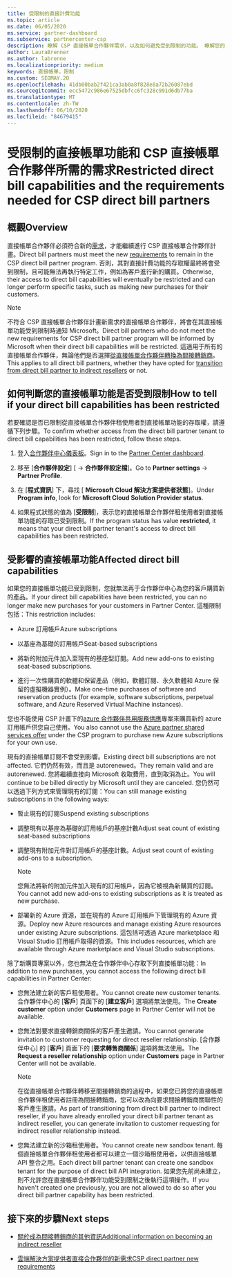 ```yaml
---
title: 受限制的直接計費功能
ms.topic: article
ms.date: 06/05/2020
ms.service: partner-dashboard
ms.subservice: partnercenter-csp
description: 瞭解 CSP 直接帳單合作夥伴需求，以及如何避免受到限制的功能。 瞭解您的功能是否受到限制。
author: LauraBrenner
ms.author: labrenne
ms.localizationpriority: medium
keywords: 直接帳單，限制
ms.custom: SEOMAY.20
ms.openlocfilehash: 41db00bab2f421ca3ab0a8f828e8a72b26087ebd
ms.sourcegitcommit: ecc5472c986e67525dbfcc6fc328c991d6db77ba
ms.translationtype: MT
ms.contentlocale: zh-TW
ms.lasthandoff: 06/10/2020
ms.locfileid: "84679415"
---
```

# <a name="restricted-direct-bill-capabilities-and-the-requirements-needed-for-csp-direct-bill-partners"></a><span data-ttu-id="7c8f5-105">受限制的直接帳單功能和 CSP 直接帳單合作夥伴所需的需求</span><span class="sxs-lookup"><span data-stu-id="7c8f5-105">Restricted direct bill capabilities and the requirements needed for CSP direct bill partners</span></span>  

## <a name="overview"></a><span data-ttu-id="7c8f5-106">概觀</span><span class="sxs-lookup"><span data-stu-id="7c8f5-106">Overview</span></span>

<span data-ttu-id="7c8f5-107">直接帳單合作夥伴必須符合新的[需求](direct-partner-new-requirements.md)，才能繼續進行 CSP 直接帳單合作夥伴計畫。</span><span class="sxs-lookup"><span data-stu-id="7c8f5-107">Direct bill partners must meet the new [requirements](direct-partner-new-requirements.md) to remain in the CSP direct bill partner program.</span></span> <span data-ttu-id="7c8f5-108">否則，其對直接計費功能的存取權最終將會受到限制，且可能無法再執行特定工作，例如為客戶進行新的購買。</span><span class="sxs-lookup"><span data-stu-id="7c8f5-108">Otherwise, their access to direct bill capabilities will eventually be restricted and can longer perform specific tasks, such as making new purchases for their customers.</span></span>

> [!Note]
> <span data-ttu-id="7c8f5-109">不符合 CSP 直接帳單合作夥伴計畫新需求的直接帳單合作夥伴，將會在其直接帳單功能受到限制時通知 Microsoft。</span><span class="sxs-lookup"><span data-stu-id="7c8f5-109">Direct bill partners who do not meet the new requirements for CSP direct bill partner program will be informed by Microsoft when their direct bill capabilities will be restricted.</span></span> <span data-ttu-id="7c8f5-110">這適用于所有的直接帳單合作夥伴，無論他們是否選擇[從直接帳單合作夥伴轉換為間接轉銷商](transition-direct-to-indirect.md)。</span><span class="sxs-lookup"><span data-stu-id="7c8f5-110">This applies to all direct bill partners, whether they have opted for [transition from direct bill partner to indirect resellers](transition-direct-to-indirect.md) or not.</span></span>  

## <a name="how-to-tell-if-your-direct-bill-capabilities-has-been-restricted"></a><span data-ttu-id="7c8f5-111">如何判斷您的直接帳單功能是否受到限制</span><span class="sxs-lookup"><span data-stu-id="7c8f5-111">How to tell if your direct bill capabilities has been restricted</span></span>

<span data-ttu-id="7c8f5-112">若要確認是否已限制從直接帳單合作夥伴租使用者到直接帳單功能的存取權，請遵循下列步驟。</span><span class="sxs-lookup"><span data-stu-id="7c8f5-112">To confirm whether access from the direct bill partner tenant to direct bill capabilities has been restricted, follow these steps.</span></span>

1. <span data-ttu-id="7c8f5-113">登入[合作夥伴中心儀表板](https://partner.microsoft.com/dashboard)。</span><span class="sxs-lookup"><span data-stu-id="7c8f5-113">Sign in to the [Partner Center dashboard](https://partner.microsoft.com/dashboard).</span></span>

2. <span data-ttu-id="7c8f5-114">移至 [**合作夥伴設定**] [  ->  **合作夥伴設定檔**]。</span><span class="sxs-lookup"><span data-stu-id="7c8f5-114">Go to **Partner settings** -> **Partner Profile**.</span></span>

3. <span data-ttu-id="7c8f5-115">在 [**程式資訊**] 下，尋找 [ **Microsoft Cloud 解決方案提供者狀態**]。</span><span class="sxs-lookup"><span data-stu-id="7c8f5-115">Under **Program info**, look for **Microsoft Cloud Solution Provider status**.</span></span>

4. <span data-ttu-id="7c8f5-116">如果程式狀態的值為 [**受限制**]，表示您的直接帳單合作夥伴租使用者對直接帳單功能的存取已受到限制。</span><span class="sxs-lookup"><span data-stu-id="7c8f5-116">If the program status has value **restricted**, it means that your direct bill partner tenant's access to direct bill capabilities has been restricted.</span></span>

## <a name="affected-direct-bill-capabilities"></a><span data-ttu-id="7c8f5-117">受影響的直接帳單功能</span><span class="sxs-lookup"><span data-stu-id="7c8f5-117">Affected direct bill capabilities</span></span>

<span data-ttu-id="7c8f5-118">如果您的直接帳單功能已受到限制，您就無法再于合作夥伴中心為您的客戶購買新的產品。</span><span class="sxs-lookup"><span data-stu-id="7c8f5-118">If your direct bill capabilities have been restricted, you can no longer make new purchases for your customers in Partner Center.</span></span> <span data-ttu-id="7c8f5-119">這種限制包括：</span><span class="sxs-lookup"><span data-stu-id="7c8f5-119">This restriction includes:</span></span>

- <span data-ttu-id="7c8f5-120">Azure 訂用帳戶</span><span class="sxs-lookup"><span data-stu-id="7c8f5-120">Azure subscriptions</span></span>

- <span data-ttu-id="7c8f5-121">以基座為基礎的訂用帳戶</span><span class="sxs-lookup"><span data-stu-id="7c8f5-121">Seat-based subscriptions</span></span>

- <span data-ttu-id="7c8f5-122">將新的附加元件加入至現有的基座型訂閱。</span><span class="sxs-lookup"><span data-stu-id="7c8f5-122">Add new add-ons to existing seat-based subscriptions.</span></span>

- <span data-ttu-id="7c8f5-123">進行一次性購買的軟體和保留產品（例如，軟體訂閱、永久軟體和 Azure 保留的虛擬機器實例）。</span><span class="sxs-lookup"><span data-stu-id="7c8f5-123">Make one-time purchases of software and reservation products (for example, software subscriptions, perpetual software, and Azure Reserved Virtual Machine instances).</span></span>

<span data-ttu-id="7c8f5-124">您也不能使用 CSP 計畫下的[azure 合作夥伴共用服務供應](shared-services.md)專案來購買新的 azure 訂用帳戶供您自己使用。</span><span class="sxs-lookup"><span data-stu-id="7c8f5-124">You also cannot use the [Azure partner shared services offer](shared-services.md) under the CSP program to purchase new Azure subscriptions for your own use.</span></span>

<span data-ttu-id="7c8f5-125">現有的直接帳單訂閱不會受到影響。</span><span class="sxs-lookup"><span data-stu-id="7c8f5-125">Existing direct bill subscriptions are not affected.</span></span> <span data-ttu-id="7c8f5-126">它們仍然有效，而且是 autorenewed。</span><span class="sxs-lookup"><span data-stu-id="7c8f5-126">They remain valid and are autorenewed.</span></span> <span data-ttu-id="7c8f5-127">您將繼續直接向 Microsoft 收取費用，直到取消為止。</span><span class="sxs-lookup"><span data-stu-id="7c8f5-127">You will continue to be billed directly by Microsoft until they are canceled.</span></span> <span data-ttu-id="7c8f5-128">您仍然可以透過下列方式來管理現有的訂閱：</span><span class="sxs-lookup"><span data-stu-id="7c8f5-128">You can still manage existing subscriptions in the following ways:</span></span>

- <span data-ttu-id="7c8f5-129">暫止現有的訂閱</span><span class="sxs-lookup"><span data-stu-id="7c8f5-129">Suspend existing subscriptions</span></span>

- <span data-ttu-id="7c8f5-130">調整現有以基座為基礎的訂用帳戶的基座計數</span><span class="sxs-lookup"><span data-stu-id="7c8f5-130">Adjust seat count of existing seat-based subscriptions</span></span>

- <span data-ttu-id="7c8f5-131">調整現有附加元件對訂用帳戶的基座計數。</span><span class="sxs-lookup"><span data-stu-id="7c8f5-131">Adjust seat count of existing add-ons to a subscription.</span></span> 
 
    >[!Note] 
    ><span data-ttu-id="7c8f5-132">您無法將新的附加元件加入現有的訂用帳戶，因為它被視為新購買的訂閱。</span><span class="sxs-lookup"><span data-stu-id="7c8f5-132">You cannot add new add-ons to existing subscriptions as it is treated as new purchase.</span></span>

- <span data-ttu-id="7c8f5-133">部署新的 Azure 資源，並在現有的 Azure 訂用帳戶下管理現有的 Azure 資源。</span><span class="sxs-lookup"><span data-stu-id="7c8f5-133">Deploy new Azure resources and manage existing Azure resources under existing Azure subscriptions.</span></span> <span data-ttu-id="7c8f5-134">這包括可透過 Azure marketplace 和 Visual Studio 訂用帳戶取得的資源。</span><span class="sxs-lookup"><span data-stu-id="7c8f5-134">This includes resources, which are available through Azure marketplace and Visual Studio subscriptions.</span></span>

<span data-ttu-id="7c8f5-135">除了新購買專案以外，您也無法在合作夥伴中心存取下列直接帳單功能：</span><span class="sxs-lookup"><span data-stu-id="7c8f5-135">In addition to new purchases, you cannot access the following direct bill capabilities in Partner Center:</span></span>

- <span data-ttu-id="7c8f5-136">您無法建立新的客戶租使用者。</span><span class="sxs-lookup"><span data-stu-id="7c8f5-136">You cannot create new customer tenants.</span></span> <span data-ttu-id="7c8f5-137">合作夥伴中心的 [**客戶**] 頁面下的 [**建立客戶**] 選項將無法使用。</span><span class="sxs-lookup"><span data-stu-id="7c8f5-137">The **Create customer** option under **Customers** page in Partner Center will not be available.</span></span>

- <span data-ttu-id="7c8f5-138">您無法對要求直接轉銷商關係的客戶產生邀請。</span><span class="sxs-lookup"><span data-stu-id="7c8f5-138">You cannot generate invitation to customer requesting for direct reseller relationship.</span></span> <span data-ttu-id="7c8f5-139">[合作夥伴中心] 的 [**客戶**] 頁面下的 [**要求轉售商關係**] 選項將無法使用。</span><span class="sxs-lookup"><span data-stu-id="7c8f5-139">The **Request a reseller relationship** option under **Customers** page in Partner Center will not be available.</span></span>

    >[!NOTE]
    ><span data-ttu-id="7c8f5-140">在從直接帳單合作夥伴轉移至間接轉銷商的過程中，如果您已將您的直接帳單合作夥伴租使用者註冊為間接轉銷商，您可以改為向要求間接轉銷商關聯性的客戶產生邀請。</span><span class="sxs-lookup"><span data-stu-id="7c8f5-140">As part of transitioning from direct bill partner to indirect reseller, if you have already enrolled your direct bill partner tenant as indirect reseller, you can generate invitation to customer requesting for indirect reseller relationship instead.</span></span>

- <span data-ttu-id="7c8f5-141">您無法建立新的沙箱租使用者。</span><span class="sxs-lookup"><span data-stu-id="7c8f5-141">You cannot create new sandbox tenant.</span></span> <span data-ttu-id="7c8f5-142">每個直接帳單合作夥伴租使用者都可以建立一個沙箱租使用者，以供直接帳單 API 整合之用。</span><span class="sxs-lookup"><span data-stu-id="7c8f5-142">Each direct bill partner tenant can create one sandbox tenant for the purpose of direct bill API integration.</span></span> <span data-ttu-id="7c8f5-143">如果您先前尚未建立，則不允許您在直接帳單合作夥伴功能受到限制之後執行這項操作。</span><span class="sxs-lookup"><span data-stu-id="7c8f5-143">If you haven't created one previously, you are not allowed to do so after you direct bill partner capability has been restricted.</span></span>  

## <a name="next-steps"></a><span data-ttu-id="7c8f5-144">接下來的步驟</span><span class="sxs-lookup"><span data-stu-id="7c8f5-144">Next steps</span></span>

- [<span data-ttu-id="7c8f5-145">關於成為間接轉銷商的其他資訊</span><span class="sxs-lookup"><span data-stu-id="7c8f5-145">Additional information on becoming an indirect reseller</span></span>](https://assetsprod.microsoft.com/csp-directbill-to-indirect-transition.pdf)

- [<span data-ttu-id="7c8f5-146">雲端解決方案提供者直接合作夥伴的新需求</span><span class="sxs-lookup"><span data-stu-id="7c8f5-146">CSP direct partner new requirements</span></span>](direct-partner-new-requirements.md)
